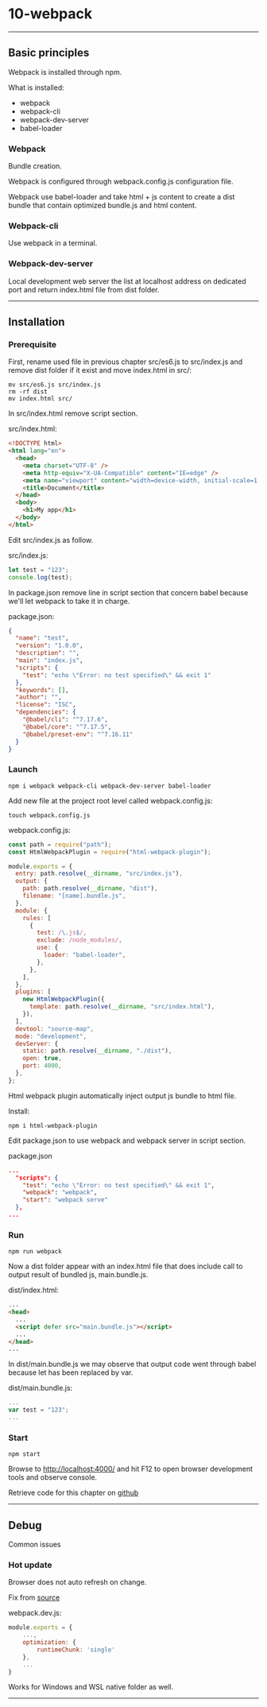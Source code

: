 # 10-webpack

---

## Basic principles

Webpack is installed through npm.

What is installed:

- webpack
- webpack-cli
- webpack-dev-server
- babel-loader

### Webpack

Bundle creation.

Webpack is configured through webpack.config.js configuration file.

Webpack use babel-loader and take html + js content to create a dist bundle that contain optimized bundle.js and html content.

### Webpack-cli

Use webpack in a terminal.

### Webpack-dev-server

Local development web server the list at localhost address on dedicated port and return index.html file from dist folder.

---

## Installation

### Prerequisite

First, rename used file in previous chapter src/es6.js to src/index.js and remove dist folder if it exist and move index.html in src/:

```console
mv src/es6.js src/index.js
rm -rf dist
mv index.html src/
```

In src/index.html remove script section.

src/index.html:

```html
<!DOCTYPE html>
<html lang="en">
  <head>
    <meta charset="UTF-8" />
    <meta http-equiv="X-UA-Compatible" content="IE=edge" />
    <meta name="viewport" content="width=device-width, initial-scale=1.0" />
    <title>Document</title>
  </head>
  <body>
    <h1>My app</h1>
  </body>
</html>
```

Edit src/index.js as follow.

src/index.js:

```javascript
let test = "123";
console.log(test);
```

In package.json remove line in script section that concern babel because we'll let webpack to take it in charge.

package.json:

```json
{
  "name": "test",
  "version": "1.0.0",
  "description": "",
  "main": "index.js",
  "scripts": {
    "test": "echo \"Error: no test specified\" && exit 1"
  },
  "keywords": [],
  "author": "",
  "license": "ISC",
  "dependencies": {
    "@babel/cli": "^7.17.6",
    "@babel/core": "^7.17.5",
    "@babel/preset-env": "^7.16.11"
  }
}
```

### Launch

```console
npm i webpack webpack-cli webpack-dev-server babel-loader
```

Add new file at the project root level called webpack.config.js:

```console
touch webpack.config.js
```

webpack.config.js:

```javascript
const path = require("path");
const HtmlWebpackPlugin = require("html-webpack-plugin");

module.exports = {
  entry: path.resolve(__dirname, "src/index.js"),
  output: {
    path: path.resolve(__dirname, "dist"),
    filename: "[name].bundle.js",
  },
  module: {
    rules: [
      {
        test: /\.js$/,
        exclude: /node_modules/,
        use: {
          loader: "babel-loader",
        },
      },
    ],
  },
  plugins: [
    new HtmlWebpackPlugin({
      template: path.resolve(__dirname, "src/index.html"),
    }),
  ],
  devtool: "source-map",
  mode: "development",
  devServer: {
    static: path.resolve(__dirname, "./dist"),
    open: true,
    port: 4000,
  },
};
```

Html webpack plugin automatically inject output js bundle to html file.

Install:

```console
npm i html-webpack-plugin
```

Edit package.json to use webpack and webpack server in script section.

package.json

```json
...
  "scripts": {
    "test": "echo \"Error: no test specified\" && exit 1",
    "webpack": "webpack",
    "start": "webpack serve"
  },
...
```

### Run

```console
npm run webpack
```

Now a dist folder appear with an index.html file that does include call to output result of bundled js, main.bundle.js.

dist/index.html:

```html
...
<head>
  ...
  <script defer src="main.bundle.js"></script>
  ...
</head>
...
```

In dist/main.bundle.js we may observe that output code went through babel because let has been replaced by var.

dist/main.bundle.js:

```javascript
...
var test = "123";
...
```

### Start

```console
npm start
```

Browse to [http://localhost:4000/](http://localhost:4000/) and hit F12 to open browser development tools and observe console.

Retrieve code for this chapter on [github](https://github.com/dymafr/javascript-chapitre2)

---

## Debug

Common issues

### Hot update

Browser does not auto refresh on change.

Fix from [source](https://stackoverflow.com/questions/65640449/how-to-solve-chunkloaderror-loading-hot-update-chunk-second-app-failed-in-webpa)

webpack.dev.js:

```js
module.exports = {
    ...,
    optimization: {
        runtimeChunk: 'single'
    },
    ...
}
```

Works for Windows and WSL native folder as well.

---
